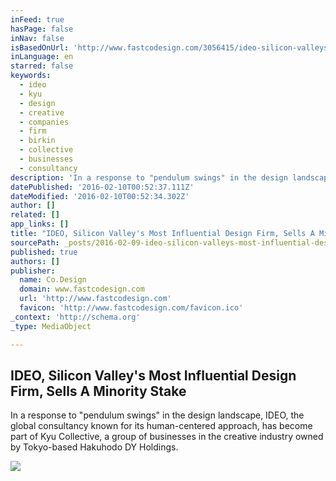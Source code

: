 ```yaml
---
inFeed: true
hasPage: false
inNav: false
isBasedOnUrl: 'http://www.fastcodesign.com/3056415/ideo-silicon-valleys-most-influential-design-firm-sells-a-minority-stake'
inLanguage: en
starred: false
keywords:
  - ideo
  - kyu
  - design
  - creative
  - companies
  - firm
  - birkin
  - collective
  - businesses
  - consultancy
description: 'In a response to "pendulum swings" in the design landscape, IDEO, the global consultancy known for its human-centered approach, has become part of Kyu Collective, a group of businesses in the creative industry owned by Tokyo-based Hakuhodo DY Holdings.'
datePublished: '2016-02-10T00:52:37.111Z'
dateModified: '2016-02-10T00:52:34.302Z'
author: []
related: []
app_links: []
title: "IDEO, Silicon Valley's Most Influential Design Firm, Sells A Minority Stake"
sourcePath: _posts/2016-02-09-ideo-silicon-valleys-most-influential-design-firm-sells-a.md
published: true
authors: []
publisher:
  name: Co.Design
  domain: www.fastcodesign.com
  url: 'http://www.fastcodesign.com'
  favicon: 'http://www.fastcodesign.com/favicon.ico'
_context: 'http://schema.org'
_type: MediaObject

---
```

<article style=""><h1>IDEO, Silicon Valley's Most Influential Design Firm, Sells A Minority Stake</h1><p>In a response to "pendulum swings" in the design landscape, IDEO, the global consultancy known for its human-centered approach, has become part of Kyu Collective, a group of businesses in the creative industry owned by Tokyo-based Hakuhodo DY Holdings.</p><img src="https://s3-us-west-2.amazonaws.com/the-grid-img/p/b113440cefd5c4ed9a33eb15df6aa3a34ce3c515.jpg" /></article>